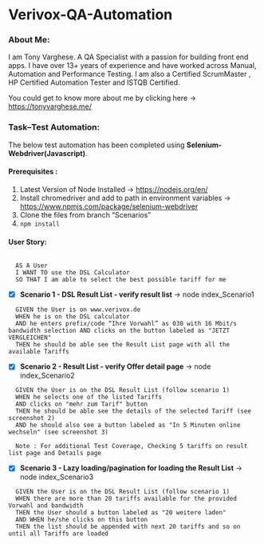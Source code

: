# Verivox-QA-Automation
### About Me:

I am Tony Varghese. A QA Specialist with a passion for building front end apps. I have over 13+ years of experience and have worked across Manual, Automation and Performance Testing. I am also a Certified ScrumMaster , HP Certified Automation Tester and ISTQB Certified. 

You could get to know more about me by clicking here -> https://tonyvarghese.me/

### Task–Test Automation:

The below test automation has been completed using **Selenium-Webdriver(Javascript)**. 

#### Prerequisites :

1)	Latest Version of Node Installed -> https://nodejs.org/en/      
2)	Install chromedriver and add to path in environment variables -> https://www.npmjs.com/package/selenium-webdriver
3)	Clone the files from branch “Scenarios”
4)	``` npm install ```

#### User Story:
```

  AS A User
  I WANT TO use the DSL Calculator
  SO THAT I am able to select the best possible tariff for me 

````

-	[x] **Scenario 1 - DSL Result List - verify result list** -> node index_Scenario1

```
  GIVEN the User is on www.verivox.de
  WHEN he is on the DSL calculator
  AND he enters prefix/code “Ihre Vorwahl” as 030 with 16 Mbit/s bandwidth selection AND clicks on the button labeled as "JETZT VERGLEICHEN"
  THEN he should be able see the Result List page with all the available Tariffs

```
-	[x] **Scenario 2 - Result List - verify Offer detail page** -> node index_Scenario2

```
  GIVEN the User is on the DSL Result List (follow scenario 1) 
  WHEN he selects one of the listed Tariffs 
  AND clicks on "mehr zum Tarif" button 
  THEN he should be able see the details of the selected Tariff (see screenshot 2) 
  AND he should also see a button labeled as "In 5 Minuten online wechseln" (see screenshot 3) 
      
  Note : For additional Test Coverage, Checking 5 tariffs on result list page and Details page
```
  -	[x] **Scenario 3 - Lazy loading/pagination for loading the Result List** -> node index_Scenario3
  
  ```
    GIVEN the User is on the DSL Result List (follow scenario 1)  
    WHEN there are more than 20 tariffs available for the provided Vorwahl and bandwidth  
    THEN the User should a button labeled as "20 weitere laden" 
    AND WHEN he/she clicks on this button  
    THEN the list should be appended with next 20 tariffs and so on until all Tariffs are loaded
   ```
